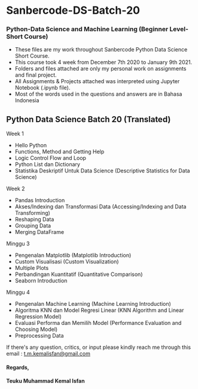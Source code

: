 # Sanbercode-DS-Batch-20
### Python-Data Science and Machine Learning (Beginner Level-Short Course)

- These files are my work throughout Sanbercode Python Data Science Short Course.  
- This course took 4 week from December 7th 2020 to January 9th 2021.
- Folders and files attached are only my personal work on assignments and final project.
- All Assignments & Projects attached was interpreted using Jupyter Notebook (.ipynb file).
- Most of the words used in the questions and answers are in Bahasa Indonesia


## Python Data Science Batch 20 (Translated)
Week 1
- Hello Python
- Functions, Method and Getting Help
- Logic Control Flow and Loop
- Python List dan Dictionary
- Statistika Deskriptif Untuk Data Science (Descriptive Statistics for Data Science)

Week 2
- Pandas Introduction
- Akses/Indexing dan Transformasi Data (Accessing/Indexing and Data Transforming)
- Reshaping Data
- Grouping Data
- Merging DataFrame

Minggu 3
- Pengenalan Matplotlib (Matplotlib Introduction)
- Custom Visualisasi (Custom Visualization)
- Multiple Plots
- Perbandingan Kuantitatif (Quantitative Comparison)
- Seaborn Introduction

Minggu 4
- Pengenalan Machine Learning (Machine Learning Introduction)
- Algoritma KNN dan Model Regresi Linear (KNN Algorithm and Linear Regression Model)
- Evaluasi Performa dan Memilih Model (Performance Evaluation and Choosing Model)
- Preprocessing Data 

If there's any question, critics, or input please kindly reach me through this email :
t.m.kemalisfan@gmail.com

#### Regards,
#### Teuku Muhammad Kemal Isfan
